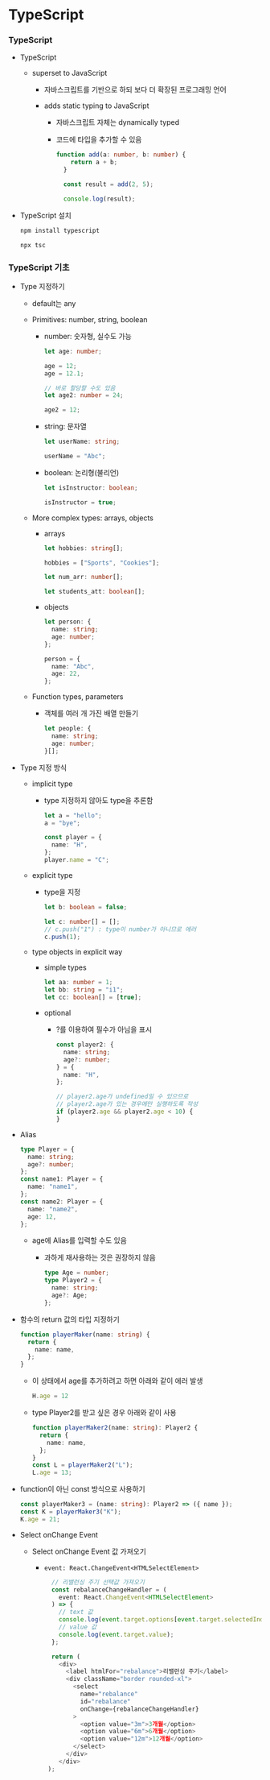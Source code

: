# TypeScript

### TypeScript

- TypeScript
  
  - superset to JavaScript
    
    - 자바스크립트를 기반으로 하되 보다 더 확장된 프로그래밍 언어
    
    - adds static typing to JavaScript
      
      - 자바스크립트 자체는 dynamically typed
      
      - 코드에 타입을 추가할 수 있음
        
        ```ts
        function add(a: number, b: number) {
            return a + b;
          }
        
          const result = add(2, 5);
        
          console.log(result);
        ```

- TypeScript 설치
  
  ```bash
  npm install typescript
  ```
  
  ```bash
  npx tsc
  ```

### TypeScript 기초

- Type 지정하기
  
  - default는 any
  
  - Primitives: number, string, boolean
    
    - number: 숫자형, 실수도 가능
      
      ```typescript
      let age: number;
      
      age = 12;
      age = 12.1;
      
      // 바로 할당할 수도 있음
      let age2: number = 24;
      
      age2 = 12;
      ```
    
    - string: 문자열
      
      ```typescript
      let userName: string;
      
      userName = "Abc";
      ```
    
    - boolean: 논리형(불리언)
      
      ```typescript
      let isInstructor: boolean;
      
      isInstructor = true;
      ```
  
  - More complex types: arrays, objects
    
    - arrays
      
      ```typescript
      let hobbies: string[];
      
      hobbies = ["Sports", "Cookies"];
      
      let num_arr: number[];
      
      let students_att: boolean[];
      ```
    
    - objects
      
      ```typescript
      let person: {
        name: string;
        age: number;
      };
      
      person = {
        name: "Abc",
        age: 22,
      };
      ```
  
  - Function types, parameters
    
    - 객체를 여러 개 가진 배열 만들기
      
      ```typescript
      let people: {
        name: string;
        age: number;
      }[];
      ```

- Type 지정 방식
  
  - implicit type
    
    - type 지정하지 않아도 type을 추론함
      
      ```typescript
      let a = "hello";
      a = "bye";
      
      const player = {
        name: "H",
      };
      player.name = "C";
      ```
  
  - explicit type
    
    - type을 지정
      
      ```typescript
      let b: boolean = false;
      
      let c: number[] = [];
      // c.push("1") : type이 number가 아니므로 에러
      c.push(1);
      ```
  
  - type objects in explicit way
    
    - simple types
      
      ```typescript
      let aa: number = 1;
      let bb: string = "i1";
      let cc: boolean[] = [true];
      ```
    
    - optional
      
      - ?를 이용하여 필수가 아님을 표시
        
        ```typescript
        const player2: {
          name: string;
          age?: number;
        } = {
          name: "H",
        };
        
        // player2.age가 undefined일 수 있으므로
        // player2.age가 있는 경우에만 실행하도록 작성
        if (player2.age && player2.age < 10) {
        }
        ```

- Alias
  
  ```typescript
  type Player = {
    name: string;
    age?: number;
  };
  const name1: Player = {
    name: "name1",
  };
  const name2: Player = {
    name: "name2",
    age: 12,
  };
  ```
  
  - age에 Alias를 입력할 수도 있음
    
    - 과하게 재사용하는 것은 권장하지 않음
      
      ```typescript
      type Age = number;
      type Player2 = {
        name: string;
        age?: Age;
      };
      ```

- 함수의 return 값의 타입 지정하기
  
  ```typescript
  function playerMaker(name: string) {
    return {
      name: name,
    };
  }
  ```
  
  - 이 상태에서 age를 추가하려고 하면 아래와 같이 에러 발생
    
    ```typescript
    H.age = 12
    ```
  
  - type Player2를 받고 싶은 경우 아래와 같이 사용
    
    ```typescript
    function playerMaker2(name: string): Player2 {
      return {
        name: name,
      };
    }
    const L = playerMaker2("L");
    L.age = 13;
    ```

- function이 아닌 const 방식으로 사용하기
  
  ```typescript
  const playerMaker3 = (name: string): Player2 => ({ name });
  const K = playerMaker3("K");
  K.age = 21;
  ```

- Select onChange Event
  
  - Select onChange Event 값 가져오기
    
    - `event: React.ChangeEvent<HTMLSelectElement>`
      
      ```ts
        // 리밸런싱 주기 선택값 가져오기
        const rebalanceChangeHandler = (
          event: React.ChangeEvent<HTMLSelectElement>
        ) => {
          // text 값
          console.log(event.target.options[event.target.selectedIndex].text);
          // value 값
          console.log(event.target.value);
        };
      
        return (
          <div>
            <label htmlFor="rebalance">리밸런싱 주기</label>
            <div className="border rounded-xl">
              <select
                name="rebalance"
                id="rebalance"
                onChange={rebalanceChangeHandler}
              >
                <option value="3m">3개월</option>
                <option value="6m">6개월</option>
                <option value="12m">12개월</option>
              </select>
            </div>
          </div>
       );
      ```
